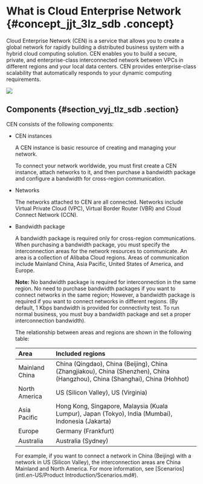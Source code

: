 # What is Cloud Enterprise Network {#concept_jjt_3lz_sdb .concept}

Cloud Enterprise Network \(CEN\) is a service that allows you to create a global network for rapidly building a distributed business system with a hybrid cloud computing solution. CEN enables you to build a secure, private, and enterprise-class interconnected network between VPCs in different regions and your local data centers. CEN provides enterprise-class scalability that automatically responds to your dynamic computing requirements.

![](http://static-aliyun-doc.oss-cn-hangzhou.aliyuncs.com/assets/img/3038/1537882733856_en-US.png)

## Components {#section_vyj_tlz_sdb .section}

CEN consists of the following components:

-   CEN instances

    A CEN instance is basic resource of creating and managing your network.

    To connect your network worldwide, you must first create a CEN instance, attach networks to it, and then purchase a bandwidth package and configure a bandwidth for cross-region communication.

-   Networks

    The networks attached to CEN are all connected. Networks include Virtual Private Cloud \(VPC\), Virtual Border Router \(VBR\) and Cloud Connect Network \(CCN\).

-   Bandwidth package

    A bandwidth package is required only for cross-region communications. When purchasing a bandwidth package, you must specify the interconnection areas for the network resources to communicate. An area is a collection of Alibaba Cloud regions. Areas of communication include Mainland China, Asia Pacific, United States of America, and Europe.

    **Note:** No bandwidth package is required for interconnection in the same region. No need to purchase bandwidth packages if you want to connect networks in the same region; However, a bandwidth package is required if you want to connect networks in different regions. \(By default, 1 Kbps bandwidth is provided for connectivity test. To run normal business, you must buy a bandwidth package and set a proper interconnection bandwidth\).

    The relationship between areas and regions are shown in the following table:

    |Area|Included regions|
    |:---|:---------------|
    |Mainland China|China \(Qingdao\), China \(Beijing\), China \(Zhangjiakou\), China \(Shenzhen\), China \(Hangzhou\), China \(Shanghai\), China \(Hohhot\)|
    |North America|US \(Silicon Valley\), US \(Virginia\)|
    |Asia Pacific|Hong Kong, Singapore, Malaysia \(Kuala Lumpur\), Japan \(Tokyo\), India \(Mumbai\), Indonesia \(Jakarta\)|
    |Europe|Germany \(Frankfurt\)|
    |Australia|Australia \(Sydney\)|

    For example, if you want to connect a network in China \(Beijing\) with a network in US \(Silicon Valley\), the interconnection areas are China Mainland and North America. For more information, see [Scenarios](intl.en-US/Product Introduction/Scenarios.md#).


